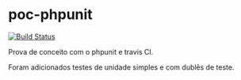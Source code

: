 # poc-phpunit
[![Build Status](https://travis-ci.org/wagnerferreirasp/poc-phpunit.svg?branch=master)](https://travis-ci.org/wagnerferreirasp/poc-phpunit)

Prova de conceito com o phpunit e travis CI.

Foram adicionados testes de unidade simples e com dublês de teste.



